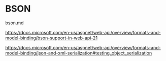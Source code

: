 # BSON

bson.md 


https://docs.microsoft.com/en-us/aspnet/web-api/overview/formats-and-model-binding/bson-support-in-web-api-21

https://docs.microsoft.com/en-us/aspnet/web-api/overview/formats-and-model-binding/json-and-xml-serialization#testing_object_serialization

